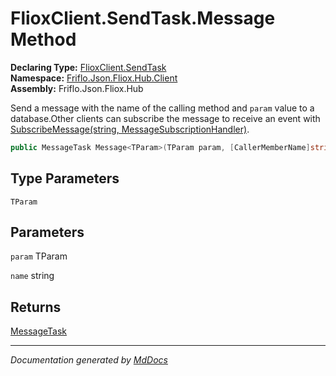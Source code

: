 ﻿<!--  
  <auto-generated>   
    The contents of this file were generated by a tool.  
    Changes to this file may be list if the file is regenerated  
  </auto-generated>   
-->

# FlioxClient.SendTask.Message Method

**Declaring Type:** [FlioxClient.SendTask](../index.md)  
**Namespace:** [Friflo.Json.Fliox.Hub.Client](../../../index.md)  
**Assembly:** Friflo.Json.Fliox.Hub

Send a message with the name of the calling method and `param` value to a database.Other clients can subscribe the message to receive an event with [SubscribeMessage(string, MessageSubscriptionHandler)](../../methods/SubscribeMessage.md#subscribemessagestring-messagesubscriptionhandler).

```csharp
public MessageTask Message<TParam>(TParam param, [CallerMemberName]string name = "");
```

## Type Parameters

`TParam`

## Parameters

`param`  TParam

`name`  string

## Returns

[MessageTask](../../../MessageTask/index.md)

___

*Documentation generated by [MdDocs](https://github.com/ap0llo/mddocs)*
